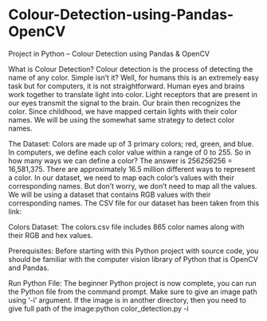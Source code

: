 # Colour-Detection-using-Pandas-OpenCV

Project in Python – Colour Detection using Pandas &amp; OpenCV

What is Colour Detection?
  Colour detection is the process of detecting the name of any color. Simple isn’t it? Well,
for humans this is an extremely easy task but for computers, it is not straightforward. 
Human eyes and brains work together to translate light into color. Light receptors that 
are present in our eyes transmit the signal to the brain. Our brain then recognizes the color. 
Since childhood, we have mapped certain lights with their color names. We will be using the 
somewhat same strategy to detect color names.

The Dataset:
  Colors are made up of 3 primary colors; red, green, and blue. In computers, we define each 
color value within a range of 0 to 255. So in how many ways we can define a color? 
The answer is 256*256*256 = 16,581,375. There are approximately 16.5 million different 
ways to represent a color. In our dataset, we need to map each color’s values with their 
corresponding names. But don’t worry, we don’t need to map all the values. We will be using 
a dataset that contains RGB values with their corresponding names. The CSV file for our 
dataset has been taken from this link:

Colors Dataset:
The colors.csv file includes 865 color names along with their RGB and hex values.

Prerequisites:
Before starting with this Python project with source code, you should be familiar 
with the computer vision library of Python that is OpenCV and Pandas.

Run Python File:
The beginner Python project is now complete, you can run the Python file from the command prompt. 
Make sure to give an image path using ‘-i’ argument. If the image is in another directory, 
then you need to give full path of the image:python color_detection.py -i <add your image path here>
